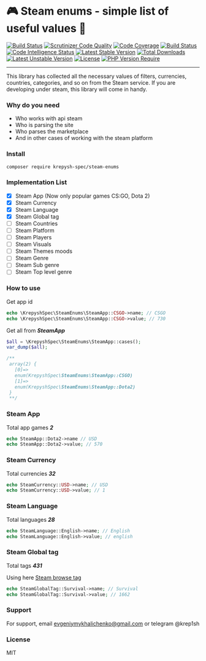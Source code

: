 # 🎮 Steam enums - simple list of useful values 👾
[![Build Status](https://circleci.com/gh/krepysh-spec/steam-enums.svg?style=shield)](https://circleci.com/gh/krepysh-spec/steam-enums)
[![Scrutinizer Code Quality](https://scrutinizer-ci.com/g/krepysh-spec/steam-enums/badges/quality-score.png?b=main)](https://scrutinizer-ci.com/g/krepysh-spec/steam-enums/?branch=main)
[![Code Coverage](https://scrutinizer-ci.com/g/krepysh-spec/steam-enums/badges/coverage.png?b=main)](https://scrutinizer-ci.com/g/krepysh-spec/steam-enums/?branch=main)
[![Build Status](https://scrutinizer-ci.com/g/krepysh-spec/steam-enums/badges/build.png?b=main)](https://scrutinizer-ci.com/g/krepysh-spec/steam-enums/build-status/main)
[![Code Intelligence Status](https://scrutinizer-ci.com/g/krepysh-spec/steam-enums/badges/code-intelligence.svg?b=main)](https://scrutinizer-ci.com/code-intelligence)
[![Latest Stable Version](http://poser.pugx.org/krepysh-spec/steam-enums/v)](https://packagist.org/packages/krepysh-spec/steam-enums) 
[![Total Downloads](http://poser.pugx.org/krepysh-spec/steam-enums/downloads)](https://packagist.org/packages/krepysh-spec/steam-enums)
[![Latest Unstable Version](http://poser.pugx.org/krepysh-spec/steam-enums/v/unstable)](https://packagist.org/packages/krepysh-spec/steam-enums) 
[![License](http://poser.pugx.org/krepysh-spec/steam-enums/license)](https://packagist.org/packages/krepysh-spec/steam-enums)
[![PHP Version Require](http://poser.pugx.org/krepysh-spec/steam-enums/require/php)](https://packagist.org/packages/krepysh-spec/steam-enums)

---

This library has collected all the necessary values of filters, currencies, countries, categories, and so on from the Steam service.
If you are developing under steam, this library will come in handy.

### Why do you need
- Who works with api steam
- Who is parsing the site
- Who parses the marketplace
- And in other cases of working with the steam platform

### Install
```bash
composer require krepysh-spec/steam-enums
```

### Implementation List

- [x] Steam App (Now only popular games CS:GO, Dota 2)
- [x] Steam Currency
- [x] Steam Language
- [x] Steam Global tag
- [ ] Steam Countries
- [ ] Steam Platform
- [ ] Steam Players
- [ ] Steam Visuals
- [ ] Steam Themes moods
- [ ] Steam Genre
- [ ] Steam Sub genre
- [ ] Steam Top level genre

### How to use
Get app id
```php
echo \KrepyshSpec\SteamEnums\SteamApp::CSGO->name; // CSGO
echo \KrepyshSpec\SteamEnums\SteamApp::CSGO->value; // 730
```
Get all from ***SteamApp***
```php
$all = \KrepyshSpec\SteamEnums\SteamApp::cases();
var_dump($all);

/**
 array(2) {
   [0]=>
   enum(KrepyshSpec\SteamEnums\SteamApp::CSGO)
   [1]=>
   enum(KrepyshSpec\SteamEnums\SteamApp::Dota2)
 }
 **/
```

### Steam App
Total app games ***2***
```php
echo SteamApp::Dota2->name // USD
echo SteamApp::Dota2->value; // 570
```

### Steam Currency
Total currencies ***32***
```php
echo SteamCurrency::USD->name; // USD
echo SteamCurrency::USD->value; // 1
```

### Steam Language
Total languages ***28***
```php
echo SteamLanguage::English->name; // English
echo SteamLanguage::English->value; // english
```

### Steam Global tag
Total tags ***431***

Using here [Steam browse tag](https://store.steampowered.com/tag/browse/)
```php
echo SteamGlobalTag::Survival->name; // Survival
echo SteamGlobalTag::Survival->value; // 1662
```

### Support

For support, email evgeniymykhalichenko@gmail.com or telegram @krep1sh

### License

MIT